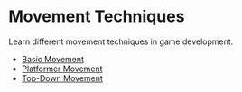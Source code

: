 # Movement Techniques

Learn different movement techniques in game development.

<!-- start-replace-subnav -->
* [Basic Movement](/gdEmbed/scenes/movement/basic_movement/)
* [Platformer Movement](/gdEmbed/scenes/movement/platformer_movement/)
* [Top-Down Movement](/gdEmbed/scenes/movement/top_down_movement/)
<!-- end-replace-subnav -->
